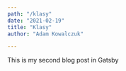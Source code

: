 ```yaml
---
path: "/klasy"
date: "2021-02-19"
title: "Klasy"
author: "Adam Kowalczuk"

---
```

This is my second blog post in Gatsby